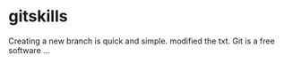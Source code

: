 # gitskills
Creating a new branch is quick and simple. modified the txt.
Git is a free software ...
